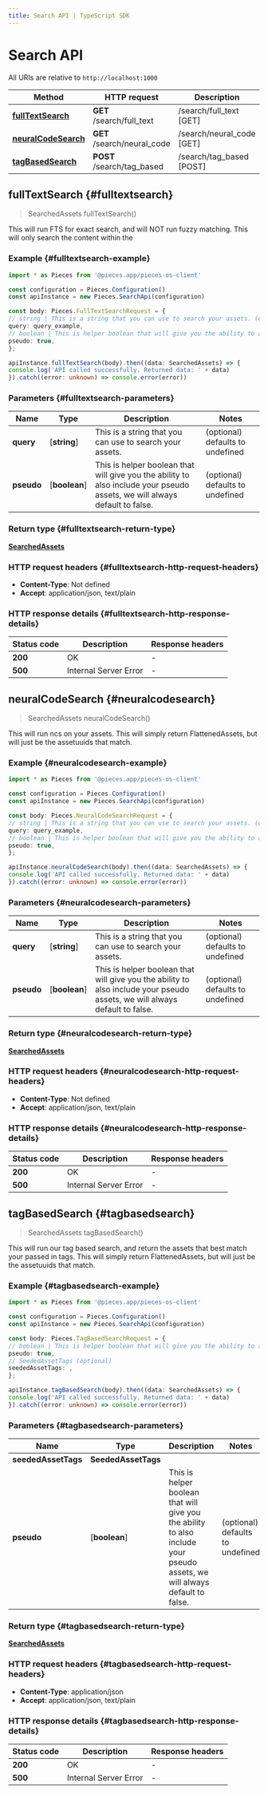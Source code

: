 ```yaml
---
title: Search API | TypeScript SDK
---
```


# Search API

All URIs are relative to `http://localhost:1000`

Method | HTTP request | Description
------------- | ------------- | -------------
[**fullTextSearch**](SearchApi#fulltextsearch) | **GET** /search/full_text | /search/full_text [GET]
[**neuralCodeSearch**](SearchApi#neuralcodesearch) | **GET** /search/neural_code | /search/neural_code [GET]
[**tagBasedSearch**](SearchApi#tagbasedsearch) | **POST** /search/tag_based | /search/tag_based [POST]


## **fullTextSearch** {#fulltextsearch}
> SearchedAssets fullTextSearch()

This will run FTS for exact search, and will NOT run fuzzy matching. This will only search the content within the 

### Example {#fulltextsearch-example}

```typescript
import * as Pieces from '@pieces.app/pieces-os-client'

const configuration = Pieces.Configuration()
const apiInstance = new Pieces.SearchApi(configuration)

const body: Pieces.FullTextSearchRequest = {
// string | This is a string that you can use to search your assets. (optional)
query: query_example,
// boolean | This is helper boolean that will give you the ability to also include your pseudo assets, we will always default to false. (optional)
pseudo: true,
};

apiInstance.fullTextSearch(body).then((data: SearchedAssets) => {
console.log('API called successfully. Returned data: ' + data)
}).catch((error: unknown) => console.error(error))
```

### Parameters {#fulltextsearch-parameters}


Name | Type | Description  | Notes
------------- | ------------- | ------------- | -------------
 **query** | [**string**] | This is a string that you can use to search your assets. | (optional) defaults to undefined
 **pseudo** | [**boolean**] | This is helper boolean that will give you the ability to also include your pseudo assets, we will always default to false. | (optional) defaults to undefined


### Return type {#fulltextsearch-return-type}

[**SearchedAssets**](../models/SearchedAssets)

### HTTP request headers {#fulltextsearch-http-request-headers}

- **Content-Type**: Not defined
- **Accept**: application/json, text/plain


### HTTP response details {#fulltextsearch-http-response-details}
| Status code | Description | Response headers
|-------------|-------------|------------------
**200** | OK |  -  |
**500** | Internal Server Error |  -  |

## **neuralCodeSearch** {#neuralcodesearch}
> SearchedAssets neuralCodeSearch()

This will run ncs on your assets. This will simply return FlattenedAssets, but will just be the assetuuids that match.

### Example {#neuralcodesearch-example}

```typescript
import * as Pieces from '@pieces.app/pieces-os-client'

const configuration = Pieces.Configuration()
const apiInstance = new Pieces.SearchApi(configuration)

const body: Pieces.NeuralCodeSearchRequest = {
// string | This is a string that you can use to search your assets. (optional)
query: query_example,
// boolean | This is helper boolean that will give you the ability to also include your pseudo assets, we will always default to false. (optional)
pseudo: true,
};

apiInstance.neuralCodeSearch(body).then((data: SearchedAssets) => {
console.log('API called successfully. Returned data: ' + data)
}).catch((error: unknown) => console.error(error))
```

### Parameters {#neuralcodesearch-parameters}


Name | Type | Description  | Notes
------------- | ------------- | ------------- | -------------
 **query** | [**string**] | This is a string that you can use to search your assets. | (optional) defaults to undefined
 **pseudo** | [**boolean**] | This is helper boolean that will give you the ability to also include your pseudo assets, we will always default to false. | (optional) defaults to undefined


### Return type {#neuralcodesearch-return-type}

[**SearchedAssets**](../models/SearchedAssets)

### HTTP request headers {#neuralcodesearch-http-request-headers}

- **Content-Type**: Not defined
- **Accept**: application/json, text/plain


### HTTP response details {#neuralcodesearch-http-response-details}
| Status code | Description | Response headers
|-------------|-------------|------------------
**200** | OK |  -  |
**500** | Internal Server Error |  -  |

## **tagBasedSearch** {#tagbasedsearch}
> SearchedAssets tagBasedSearch()

This will run our tag based search, and return the assets that best match your passed in tags. This will simply return FlattenedAssets, but will just be the assetuuids that match.

### Example {#tagbasedsearch-example}

```typescript
import * as Pieces from '@pieces.app/pieces-os-client'

const configuration = Pieces.Configuration()
const apiInstance = new Pieces.SearchApi(configuration)

const body: Pieces.TagBasedSearchRequest = {
// boolean | This is helper boolean that will give you the ability to also include your pseudo assets, we will always default to false. (optional)
pseudo: true,
// SeededAssetTags (optional)
seededAssetTags: ,
};

apiInstance.tagBasedSearch(body).then((data: SearchedAssets) => {
console.log('API called successfully. Returned data: ' + data)
}).catch((error: unknown) => console.error(error))
```

### Parameters {#tagbasedsearch-parameters}


Name | Type | Description  | Notes
------------- | ------------- | ------------- | -------------
 **seededAssetTags** | **SeededAssetTags**|  |
 **pseudo** | [**boolean**] | This is helper boolean that will give you the ability to also include your pseudo assets, we will always default to false. | (optional) defaults to undefined


### Return type {#tagbasedsearch-return-type}

[**SearchedAssets**](../models/SearchedAssets)

### HTTP request headers {#tagbasedsearch-http-request-headers}

- **Content-Type**: application/json
- **Accept**: application/json, text/plain


### HTTP response details {#tagbasedsearch-http-response-details}
| Status code | Description | Response headers
|-------------|-------------|------------------
**200** | OK |  -  |
**500** | Internal Server Error |  -  |


